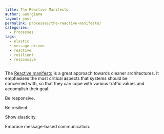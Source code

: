 ```yaml
---
title: The Reactive Manifesto
author: Georgiana
layout: post
permalink: processes/the-reactive-manifesto/
categories:
  - Processes
tags:
  - elastic
  - message-driven
  - reactive
  - resilient
  - responsive
---
```

The [Reactive manifesto][1] is a great approach towards cleaner architectures. It emphasises the most critical aspects that systems should be concerned with, so that they can cope with various traffic values and accomplish their goal.

Be responsive.

Be resilient.

Show elasticity.

Embrace message-based communication.

 [1]: http://www.reactivemanifesto.org/
